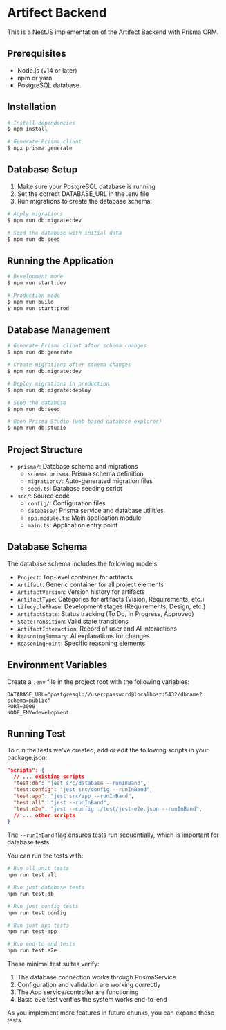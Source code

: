 # Artifect Backend

This is a NestJS implementation of the Artifect Backend with Prisma ORM.

## Prerequisites

- Node.js (v14 or later)
- npm or yarn
- PostgreSQL database

## Installation

```bash
# Install dependencies
$ npm install

# Generate Prisma client
$ npx prisma generate
```

## Database Setup

1. Make sure your PostgreSQL database is running
2. Set the correct DATABASE_URL in the .env file
3. Run migrations to create the database schema:

```bash
# Apply migrations
$ npm run db:migrate:dev

# Seed the database with initial data
$ npm run db:seed
```

## Running the Application

```bash
# Development mode
$ npm run start:dev

# Production mode
$ npm run build
$ npm run start:prod
```

## Database Management

```bash
# Generate Prisma client after schema changes
$ npm run db:generate

# Create migrations after schema changes
$ npm run db:migrate:dev

# Deploy migrations in production
$ npm run db:migrate:deploy

# Seed the database
$ npm run db:seed

# Open Prisma Studio (web-based database explorer)
$ npm run db:studio
```

## Project Structure

- `prisma/`: Database schema and migrations
  - `schema.prisma`: Prisma schema definition
  - `migrations/`: Auto-generated migration files
  - `seed.ts`: Database seeding script
- `src/`: Source code
  - `config/`: Configuration files
  - `database/`: Prisma service and database utilities
  - `app.module.ts`: Main application module
  - `main.ts`: Application entry point

## Database Schema

The database schema includes the following models:

- `Project`: Top-level container for artifacts
- `Artifact`: Generic container for all project elements
- `ArtifactVersion`: Version history for artifacts
- `ArtifactType`: Categories for artifacts (Vision, Requirements, etc.)
- `LifecyclePhase`: Development stages (Requirements, Design, etc.)
- `ArtifactState`: Status tracking (To Do, In Progress, Approved)
- `StateTransition`: Valid state transitions
- `ArtifactInteraction`: Record of user and AI interactions
- `ReasoningSummary`: AI explanations for changes
- `ReasoningPoint`: Specific reasoning elements

## Environment Variables

Create a `.env` file in the project root with the following variables:

```
DATABASE_URL="postgresql://user:password@localhost:5432/dbname?schema=public"
PORT=3000
NODE_ENV=development
```

## Running Test

To run the tests we've created, add or edit the following scripts in your package.json:

```json
"scripts": {
  // ... existing scripts
  "test:db": "jest src/database --runInBand",
  "test:config": "jest src/config --runInBand",
  "test:app": "jest src/app --runInBand",
  "test:all": "jest --runInBand",
  "test:e2e": "jest --config ./test/jest-e2e.json --runInBand",
  // ... other scripts
}
```

The `--runInBand` flag ensures tests run sequentially, which is important for database tests.

You can run the tests with:

```bash
# Run all unit tests
npm run test:all

# Run just database tests
npm run test:db

# Run just config tests
npm run test:config

# Run just app tests
npm run test:app

# Run end-to-end tests
npm run test:e2e
```

These minimal test suites verify:

1. The database connection works through PrismaService
2. Configuration and validation are working correctly
3. The App service/controller are functioning
4. Basic e2e test verifies the system works end-to-end

As you implement more features in future chunks, you can expand these tests.
